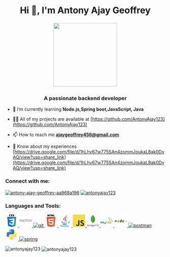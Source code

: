 <h1 align="center">Hi 👋, I'm Antony Ajay Geoffrey</h1>
<h3 align="center"><img src="https://media.licdn.com/dms/image/C5603AQHIIDiThV7QEQ/profile-displayphoto-shrink_800_800/0/1610316431626?e=1686787200&v=beta&t=vheka7gYXe0NxIoeg98tAUX5YrA_BahPj_nDFa87NOs" width="200" height="200"><h3>
<h3 align="center">A passionate backend developer</h3>

- 🌱 I’m currently learning **Node.js,Spring boot,JavaScript, Java**

- 👨‍💻 All of my projects are available at [https://github.com/AntonyAjay123](https://github.com/AntonyAjay123)

- 📫 How to reach me **ajaygeoffrey456@gmail.com**

- 📄 Know about my experiences [https://drive.google.com/file/d/1hLhv67w775SAn4zommJoukaL8ak0DvAQ/view?usp=share_link](https://drive.google.com/file/d/1hLhv67w775SAn4zommJoukaL8ak0DvAQ/view?usp=share_link)

<h3 align="left">Connect with me:</h3>
<p align="left">
<a href="https://linkedin.com/in/antony-ajay-geoffrey-aa968a196" target="blank"><img align="center" src="https://raw.githubusercontent.com/rahuldkjain/github-profile-readme-generator/master/src/images/icons/Social/linked-in-alt.svg" alt="antony-ajay-geoffrey-aa968a196" height="30" width="40" /></a>
<a href="https://www.leetcode.com/antonyajay123" target="blank"><img align="center" src="https://raw.githubusercontent.com/rahuldkjain/github-profile-readme-generator/master/src/images/icons/Social/leet-code.svg" alt="antonyajay123" height="30" width="40" /></a>
</p>

<h3 align="left">Languages and Tools:</h3>
<p align="left"> <a href="https://www.w3schools.com/css/" target="_blank" rel="noreferrer"> <img src="https://raw.githubusercontent.com/devicons/devicon/master/icons/css3/css3-original-wordmark.svg" alt="css3" width="40" height="40"/> </a> <a href="https://expressjs.com" target="_blank" rel="noreferrer"> <img src="https://raw.githubusercontent.com/devicons/devicon/master/icons/express/express-original-wordmark.svg" alt="express" width="40" height="40"/> </a> <a href="https://git-scm.com/" target="_blank" rel="noreferrer"> <img src="https://www.vectorlogo.zone/logos/git-scm/git-scm-icon.svg" alt="git" width="40" height="40"/> </a> <a href="https://www.w3.org/html/" target="_blank" rel="noreferrer"> <img src="https://raw.githubusercontent.com/devicons/devicon/master/icons/html5/html5-original-wordmark.svg" alt="html5" width="40" height="40"/> </a> <a href="https://www.java.com" target="_blank" rel="noreferrer"> <img src="https://raw.githubusercontent.com/devicons/devicon/master/icons/java/java-original.svg" alt="java" width="40" height="40"/> </a> <a href="https://developer.mozilla.org/en-US/docs/Web/JavaScript" target="_blank" rel="noreferrer"> <img src="https://raw.githubusercontent.com/devicons/devicon/master/icons/javascript/javascript-original.svg" alt="javascript" width="40" height="40"/> </a> <a href="https://www.mongodb.com/" target="_blank" rel="noreferrer"> <img src="https://raw.githubusercontent.com/devicons/devicon/master/icons/mongodb/mongodb-original-wordmark.svg" alt="mongodb" width="40" height="40"/> </a> <a href="https://www.mysql.com/" target="_blank" rel="noreferrer"> <img src="https://raw.githubusercontent.com/devicons/devicon/master/icons/mysql/mysql-original-wordmark.svg" alt="mysql" width="40" height="40"/> </a> <a href="https://nodejs.org" target="_blank" rel="noreferrer"> <img src="https://raw.githubusercontent.com/devicons/devicon/master/icons/nodejs/nodejs-original-wordmark.svg" alt="nodejs" width="40" height="40"/> </a> <a href="https://postman.com" target="_blank" rel="noreferrer"> <img src="https://www.vectorlogo.zone/logos/getpostman/getpostman-icon.svg" alt="postman" width="40" height="40"/> </a> <a href="https://www.python.org" target="_blank" rel="noreferrer"> <img src="https://raw.githubusercontent.com/devicons/devicon/master/icons/python/python-original.svg" alt="python" width="40" height="40"/> </a> <a href="https://spring.io/" target="_blank" rel="noreferrer"> <img src="https://www.vectorlogo.zone/logos/springio/springio-icon.svg" alt="spring" width="40" height="40"/> </a> </p>

<p><img align="left" src="https://github-readme-stats.vercel.app/api/top-langs?username=antonyajay123&show_icons=true&locale=en&layout=compact" alt="antonyajay123" /></p>

<p>&nbsp;<img align="center" src="https://github-readme-stats.vercel.app/api?username=antonyajay123&show_icons=true&locale=en" alt="antonyajay123" /></p>
